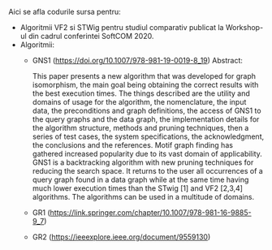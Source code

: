Aici se afla codurile sursa pentru:
 - Algoritmii VF2 si STWig pentru studiul comparativ publicat la Workshop-ul din cadrul conferintei SoftCOM 2020.
 - Algoritmii:
    * GNS1 (https://doi.org/10.1007/978-981-19-0019-8_19)
      Abstract:
      
      This paper presents a new algorithm that was developed for graph isomorphism, the main goal being obtaining the correct results with the best execution times. The things described are the utility and domains of usage for the algorithm, the nomenclature, the input data, the preconditions and graph definitions, the access of GNS1 to the query graphs and the data graph, the implementation details for the algorithm structure, methods and pruning techniques, then a series of test cases, the system specifications, the acknowledgment, the conclusions and the references. Motif graph finding has gathered increased popularity due to its vast domain of applicability. GNS1 is a backtracking algorithm with new pruning techniques for reducing the search space. It returns to the user all occurrences of a query graph found in a data graph while at the same time having much lower execution times than the STwig [1] and VF2 [2,3,4] algorithms. The algorithms can be used in a multitude of domains.
    * GR1 (https://link.springer.com/chapter/10.1007/978-981-16-9885-9_7)
    * GR2 (https://ieeexplore.ieee.org/document/9559130)

